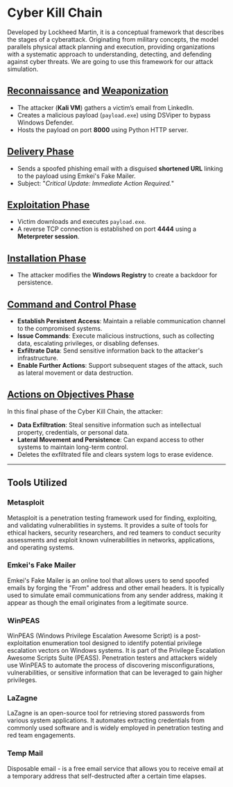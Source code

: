 # Cyber Kill Chain

Developed by Lockheed Martin, it is a conceptual framework that describes the stages of a cyberattack. Originating from military concepts, the model parallels physical attack planning and execution, providing organizations with a systematic approach to understanding, detecting, and defending against cyber threats. We are going to use this framework for our attack simulation. 

## [Reconnaissance](https://github.com/A9u3ybaCyb3r/Cyber_Defense_Lab/blob/main/Attack%20Simulation/Reconnaissance.md) and [Weaponization](https://github.com/A9u3ybaCyb3r/Cyber_Defense_Lab/blob/main/Attack%20Simulation/Weaponization.md)
- The attacker (**Kali VM**) gathers a victim’s email from LinkedIn.
- Creates a malicious payload (`payload.exe`) using DSViper to bypass Windows Defender.
- Hosts the payload on port **8000** using Python HTTP server.

## [Delivery Phase](https://github.com/A9u3ybaCyb3r/Cyber_Defense_Lab/blob/main/Attack%20Simulation/Delivery%20Phase.md)
- Sends a spoofed phishing email with a disguised **shortened URL** linking to the payload using Emkei's Fake Mailer.
- Subject: "*Critical Update: Immediate Action Required.*"

## [Exploitation Phase](https://github.com/A9u3ybaCyb3r/Cyber_Defense_Lab/blob/main/Attack%20Simulation/Exploitation%20Phase.md)
- Victim downloads and executes `payload.exe`.
- A reverse TCP connection is established on port **4444** using a **Meterpreter session**.

## [Installation Phase](https://github.com/A9u3ybaCyb3r/Cyber_Defense_Lab/blob/main/Attack%20Simulation/Installation%20Phase.md)
- The attacker modifies the **Windows Registry** to create a backdoor for persistence.

## [Command and Control Phase](https://github.com/A9u3ybaCyb3r/Cyber_Defense_Lab/blob/main/Attack%20Simulation/Command%20and%20Control%20Phase.md)
- **Establish Persistent Access**: Maintain a reliable communication channel to the compromised systems.
- **Issue Commands**: Execute malicious instructions, such as collecting data, escalating privileges, or disabling defenses.
- **Exfiltrate Data**: Send sensitive information back to the attacker's infrastructure.
- **Enable Further Actions**: Support subsequent stages of the attack, such as lateral movement or data destruction.

## [Actions on Objectives Phase](https://github.com/A9u3ybaCyb3r/Cyber_Defense_Lab/blob/main/Attack%20Simulation/Actions%20on%20Objectives.md)
In this final phase of the Cyber Kill Chain, the attacker:
- **Data Exfiltration**: Steal sensitive information such as intellectual property, credentials, or personal data.
- **Lateral Movement and Persistence**: Can expand access to other systems to maintain long-term control.
- Deletes the exfiltrated file and clears system logs to erase evidence.

---

## Tools Utilized

### Metasploit

Metasploit is a penetration testing framework used for finding, exploiting, and validating vulnerabilities in systems. It provides a suite of tools for ethical hackers, security researchers, and red teamers to conduct security assessments and exploit known vulnerabilities in networks, applications, and operating systems.

### Emkei's Fake Mailer

Emkei's Fake Mailer is an online tool that allows users to send spoofed emails by forging the "From" address and other email headers. It is typically used to simulate email communications from any sender address, making it appear as though the email originates from a legitimate source.

### WinPEAS

WinPEAS (Windows Privilege Escalation Awesome Script) is a post-exploitation enumeration tool designed to identify potential privilege escalation vectors on Windows systems. It is part of the Privilege Escalation Awesome Scripts Suite (PEASS). Penetration testers and attackers widely use WinPEAS to automate the process of discovering misconfigurations, vulnerabilities, or sensitive information that can be leveraged to gain higher privileges.

### LaZagne

LaZagne is an open-source tool for retrieving stored passwords from various system applications. It automates extracting credentials from commonly used software and is widely employed in penetration testing and red team engagements.

### Temp Mail

Disposable email - is a free email service that allows you to receive email at a temporary address that self-destructed after a certain time elapses. 
